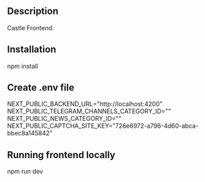 ## Description

Castle Frontend.


## Installation
npm install

## Create .env file
NEXT_PUBLIC_BACKEND_URL="http://localhost:4200"
NEXT_PUBLIC_TELEGRAM_CHANNELS_CATEGORY_ID=""
NEXT_PUBLIC_NEWS_CATEGORY_ID=""
NEXT_PUBLIC_CAPTCHA_SITE_KEY="726e6972-a796-4d60-abca-bbec8a145842"

## Running frontend locally
npm run dev